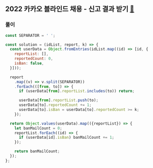 ## 2022 카카오 블라인드 채용 - 신고 결과 받기 [🔗](https://programmers.co.kr/learn/courses/30/lessons/92334)

 ### 풀이

```javascript
const SEPARATOR = ' ';

const solution = (idList, report, k) => {
  const userData = Object.fromEntries(idList.map((id) => [id, {
    reportList: [],
    reportedCount: 0,
    isBan: false,
  }]));

  report
    .map((v) => v.split(SEPARATOR))
    .forEach(([from, to]) => {
      if (userData[from].reportList.includes(to)) return;

      userData[from].reportList.push(to);
      userData[to].reportedCount += 1;
      userData[to].isBan = userData[to].reportedCount >= k;
    });

  return Object.values(userData).map(({reportList}) => {
    let banMailCount = 0;
    reportList.forEach((id) => {
      if (userData[id].isBan) banMailCount += 1;
    });

    return banMailCount;
  });
};

```



